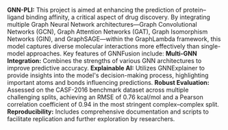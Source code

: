 **GNN-PLI:**
This project is aimed at enhancing the prediction of protein–ligand binding affinity, a critical aspect of drug discovery. By integrating multiple Graph Neural Network architectures—Graph Convolutional Networks (GCN), Graph Attention Networks (GAT), Graph Isomorphism Networks (GIN), and GraphSAGE—within the GraphLambda framework, this model captures diverse molecular interactions more effectively than single-model approaches.
Key features of GNNFusion include:
**Multi-GNN Integration:** Combines the strengths of various GNN architectures to improve predictive accuracy.
**Explainable AI:** Utilizes GNNExplainer to provide insights into the model's decision-making process, highlighting important atoms and bonds influencing predictions.
**Robust Evaluation:** Assessed on the CASF-2016 benchmark dataset across multiple challenging splits, achieving an RMSE of 0.76 kcal/mol and a Pearson correlation coefficient of 0.94 in the most stringent complex–complex split.
**Reproducibility:** Includes comprehensive documentation and scripts to facilitate replication and further exploration by researchers.
